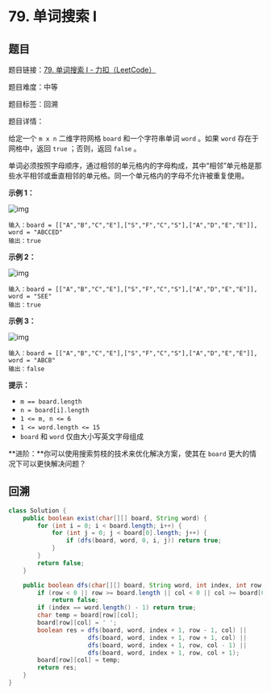# 79. 单词搜索 I

## 题目

题目链接：[79. 单词搜索 I - 力扣（LeetCode）](https://leetcode.cn/problems/word-search/description/)

题目难度：中等

题目标签：回溯

题目详情：

给定一个 `m x n` 二维字符网格 `board` 和一个字符串单词 `word` 。如果 `word` 存在于网格中，返回 `true` ；否则，返回 `false` 。

单词必须按照字母顺序，通过相邻的单元格内的字母构成，其中“相邻”单元格是那些水平相邻或垂直相邻的单元格。同一个单元格内的字母不允许被重复使用。

**示例 1：**

![img](https://assets.leetcode.com/uploads/2020/11/04/word2.jpg)

```
输入：board = [["A","B","C","E"],["S","F","C","S"],["A","D","E","E"]], word = "ABCCED"
输出：true
```

**示例 2：**

![img](https://assets.leetcode.com/uploads/2020/11/04/word-1.jpg)

```
输入：board = [["A","B","C","E"],["S","F","C","S"],["A","D","E","E"]], word = "SEE"
输出：true
```

**示例 3：**

![img](https://assets.leetcode.com/uploads/2020/10/15/word3.jpg)

```
输入：board = [["A","B","C","E"],["S","F","C","S"],["A","D","E","E"]], word = "ABCB"
输出：false
```

**提示：**

- `m == board.length`
- `n = board[i].length`
- `1 <= m, n <= 6`
- `1 <= word.length <= 15`
- `board` 和 `word` 仅由大小写英文字母组成

**进阶：**你可以使用搜索剪枝的技术来优化解决方案，使其在 `board` 更大的情况下可以更快解决问题？



## 回溯

``` java
class Solution {
    public boolean exist(char[][] board, String word) {
        for (int i = 0; i < board.length; i++) {
            for (int j = 0; j < board[0].length; j++) {
                if (dfs(board, word, 0, i, j)) return true;
            }
        }
        return false;
    }

    public boolean dfs(char[][] board, String word, int index, int row, int col) {
        if (row < 0 || row >= board.length || col < 0 || col >= board[0].length || board[row][col] != word.charAt(index))
            return false;
        if (index == word.length() - 1) return true;
        char temp = board[row][col];
        board[row][col] = ' ';
        boolean res = dfs(board, word, index + 1, row - 1, col) ||
                      dfs(board, word, index + 1, row + 1, col) ||
                      dfs(board, word, index + 1, row, col - 1) ||
                      dfs(board, word, index + 1, row, col + 1);
        board[row][col] = temp;
        return res;
    }
}
```